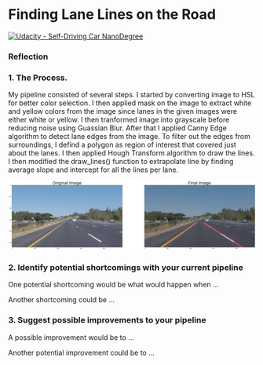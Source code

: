 # **Finding Lane Lines on the Road**

[![Udacity - Self-Driving Car NanoDegree](https://s3.amazonaws.com/udacity-sdc/github/shield-carnd.svg)](http://www.udacity.com/drive)

### Reflection

### 1. The Process.

My pipeline consisted of several steps. I started by converting image to HSL for better color selection. I then applied mask on the image to extract white and yellow colors from the image since lanes in the given images were either white or yellow.
I then tranformed image into grayscale before reducing noise using Guassian Blur. After that I applied Canny Edge algorithm to detect lane edges from the image.
To filter out the edges from surroundings, I defind a polygon as region of interest that covered just about the lanes. I then applied Hough Transform algorithm to draw the lines.
I then modified the draw_lines() function to extrapolate line by finding average slope and intercept for all the lines per lane.

<img src="output/output.png" width="600" alt="Combined Image" />

### 2. Identify potential shortcomings with your current pipeline

One potential shortcoming would be what would happen when ...

Another shortcoming could be ...

### 3. Suggest possible improvements to your pipeline

A possible improvement would be to ...

Another potential improvement could be to ...
